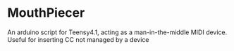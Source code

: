 # MouthPiecer
An arduino script for Teensy4.1, acting as a man-in-the-middle MIDI device. Useful for inserting CC not managed by a device
